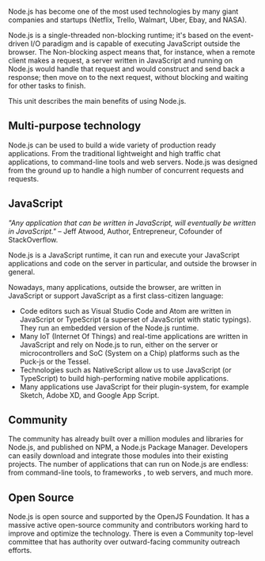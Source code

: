 Node.js has become one of the most used technologies by many giant companies and startups (Netflix, Trello, Walmart, Uber, Ebay, and NASA).

Node.js is a single-threaded non-blocking runtime; it's based on the event-driven I/O paradigm and is capable of executing JavaScript outside the browser. The Non-blocking aspect means that, for instance, when a remote client makes a request, a server written in JavaScript and running on Node.js would handle that request and would construct and send back a response; then move on to the next request, without blocking and waiting for other tasks to finish.

This unit describes the main benefits of using Node.js.

## Multi-purpose technology

Node.js can be used to build a wide variety of production ready applications. From the traditional lightweight and high traffic chat applications, to command-line tools and web servers. Node.js was designed from the ground up to handle a high number of concurrent requests and requests.

## JavaScript

_"Any application that can be written in JavaScript, will eventually be written in JavaScript."_ – Jeff Atwood, Author, Entrepreneur, Cofounder of StackOverflow.

Node.js is a JavaScript runtime, it can run and execute your JavaScript applications and code on the server in particular, and outside the browser in general.

Nowadays, many applications, outside the browser, are written in JavaScript or support JavaScript as a first class-citizen language:

- Code editors such as Visual Studio Code and Atom are written in JavaScript or TypeScript (a superset of JavaScript with static typings). They run an embedded version of the Node.js runtime.
- Many IoT (Internet Of Things) and real-time applications are written in JavaScript and rely on Node.js to run, either on the server or microcontrollers and SoC (System on a Chip) platforms such as the Puck-js or the Tessel.
- Technologies such as NativeScript allow us to use JavaScript (or TypeScript) to build high-performing native mobile applications.
- Many applications use JavaScript for their plugin-system, for example Sketch, Adobe XD, and Google App Script.

## Community

The community has already built over a million modules and libraries for Node.js, and published on NPM, a Node.js Package Manager. Developers can easily download and integrate those modules into their existing projects. The number of applications that can run on Node.js are endless: from command-line tools, to frameworks , to web servers, and much more.

## Open Source

Node.js is open source and supported by the OpenJS Foundation. It has a massive active open-source community and contributors working hard to improve and optimize the technology. There is even a Community top-level committee that has authority over outward-facing community outreach efforts.
